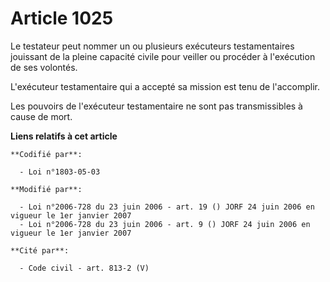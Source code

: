 # Article 1025

Le testateur peut nommer un ou plusieurs exécuteurs testamentaires jouissant de la pleine capacité civile pour veiller ou
procéder à l'exécution de ses volontés.

L'exécuteur testamentaire qui a accepté sa mission est tenu de l'accomplir.

Les pouvoirs de l'exécuteur testamentaire ne sont pas transmissibles à cause de mort.

**Liens relatifs à cet article**

	**Codifié par**:

	  - Loi n°1803-05-03

	**Modifié par**:

	  - Loi n°2006-728 du 23 juin 2006 - art. 19 () JORF 24 juin 2006 en vigueur le 1er janvier 2007
	  - Loi n°2006-728 du 23 juin 2006 - art. 9 () JORF 24 juin 2006 en vigueur le 1er janvier 2007

	**Cité par**:

	  - Code civil - art. 813-2 (V)
